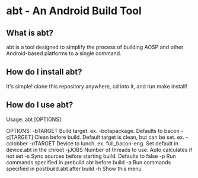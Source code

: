 abt - An Android Build Tool
=======================================
What is abt?
------------
abt is a tool designed to simplify the process of building AOSP
and other Android-based platforms to a single command.
  
How do I install abt?
---------------------
It's simple! clone this repository anywhere, cd into it, and run make install!
  
How do I use abt?
-----------------
Usage: abt [OPTIONS]

OPTIONS: -bTARGET    Build target. ex. -botapackage. Defaults to bacon
         -c[TARGET]  Clean before build. Default target is clean, but can be set. ex. -cclobber 
         -dTARGET    Device to lunch. ex. full_bacon-eng. Set default in device.abt in the chroot
         -jJOBS      Number of threads to use. Auto calculates if not set
         -s          Sync sources before starting build. Defaults to false
         -p          Run commands specified in prebuild.abt before build
         -a          Run commands specified in postbuild.abt after build
         -h          Show this menu
